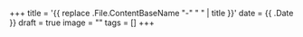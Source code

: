 +++
title = '{{ replace .File.ContentBaseName "-" " " | title }}'
date = {{ .Date }}
draft = true
image = "" 
tags = []
+++
